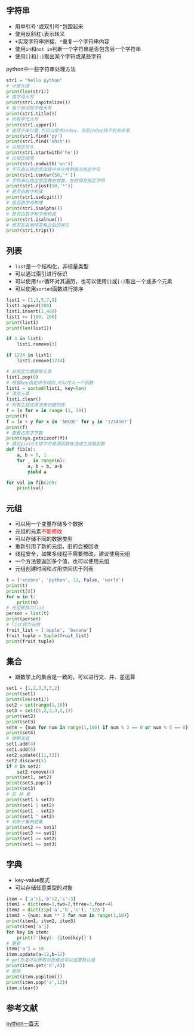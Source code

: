 ## 字符串
- 用单引号`'`或双引号`"`包围起来
- 使用反斜杠`\`表示转义
- `+`实现字符串拼接，`*`重复一个字符串内容
- 使用`in`和`not in`判断一个字符串是否包含另一个字符串
- 使用`[]`和`[:]`取出某个字符或某些字符

python中一些字符串处理方法
```python
str1 = "hello python"
# 计算长度
print(len(str1))
# 首字母大写
print(str1.capitalize())
# 每个单词首字母大写
print(str1.title())
# 所有字母大写
print(str1.upper())
# 查找子串位置,也可以使用index，但是index找不到会异常
print(str1.find('py')
print(str1.find('shit'))
# 以指定开头
print(str1.startwith('he'))
# 以指定结尾
print(str1.endwith('on'))
# 字符串以指定宽度居中并在两侧填充指定字符
print(str1.center(50,'*'))
# 字符串以指定宽度靠右放置，左侧填充指定字符
print(str1.rjust(50,'*'))
# 是否由数字构成
print(str1.isdigit())
# 是否由字母构成
print(str1.isalpha())
# 是否由数字和字母构成
print(str1.isalnum())
# 修剪左右两侧空格之后的拷贝
print(str1.trip())
```

## 列表
- `list`是一个结构化，非标量类型
- 可以通过索引进行标识
- 可以使用`for`循环对其遍历，也可以使用`[]`或`[:]`取出一个或多个元素
- 可以使用`sorted`函数进行排序

```python
list1 = [1,3,5,7,9]
list1.append(200)
list1.insert(1,400)
list1 += [100, 200]
print(list1)
print(len(list1))

if 3 in list1:
    list1.remove(3)

if 1234 in list1:
    list1.remove(1234)

# 从指定位置删除元素
list1.pop(0)
# 根据key指定排序规则,可以传入一个函数
list1 = sorted(list1, key=len)
# 清空元素
list1.clear()
# 列表生成式语法来创建列表
f = [x for x in range (1, 10)]
print(f)
f = [x + y for x in 'ABCDE' for y in '1234567']
print(f)
# 查看占用字节数
print(sys.getsizeof(f))
# 通过yield关键字将普通函数改造成生成器函数
def fib(n):
    a, b = 0, 1
    for _ in range(n):
        a, b = b, a+b
        yield a

for val in fib(20):
    print(val)
```

## 元组
- 可以用一个变量存储多个数据
- 元组的元素<font color=red>不能修改</font>
- 可以存储不同的数据类型
- 重新引用了新的元组，旧的会被回收
- 线程安全，如果多线程不需要修改，建议使用元组
- 一个方法要返回多个值，也可以使用元组
- 元组创建时间和占用空间优于列表

```python
t = ('xnzone', 'python', 12, False, 'world')
print(t)
print(t[0])
for m in t:
    print(m)
# 元组转换为list
person = list(t)
print(person)
# list转为元组
fruit_list = ['apple', 'banana']
fruit_tuple = tuple(fruit_list)
print(fruit_tuple)
```

## 集合
- 跟数学上的集合是一致的，可以进行交、并、差运算
```python
set1 = {1,2,3,3,3,2}
print(set1)
print(len(set1))
set2 = set(range(1,10))
set3 = set((1,2,3,3,2,1))
print(set2)
print(set3)
set4 = {num for num in range(1,100) if num % 3 == 0 or num % 5 == 0}
print(set4)
# 增删改查
set1.add(4)
set1.add(5)
set2.update([11,12])
set2.discard(5)
if 4 in set2:
    set2.remove(4)
print(set1, set2)
print(set3.pop())
print(set3)
# 交 并 差
print(set1 & set2)
print(set1 | set2)
print(set1 - set2)
print(set1 ^ set2)
# 判断子集和超集
print(set2 <= set1)
print(set3 <= set1)
print(set1 >= set2)
print(set1 >= set3)
```

## 字典
- key-value模式
- 可以存储任意类型的对象

```python
item = {'a':1,'b':2,'c':3}
item1 = dict(one=1,two=2,three=3,four=4)
item2 = dict(zip('a','b','c'), '123')
item3 = {num: num ** 2 for num in range(1,10)}
print(item1, item2, item3)
print(item['a'])
for key in item:
    print(f'{key}: {item[key]}')
# 更新
item['a'] = 10
item.update(a=12,b=12)
# get方法可以获取对应值也可以设置默认值
print(item.get('d',4))
# 删除
print(item.popitem())
print(item.pop('a',12))
item.clear()
```

## 参考文献
[python一百天](https://github.com/jackfrued/Python-100-Days)